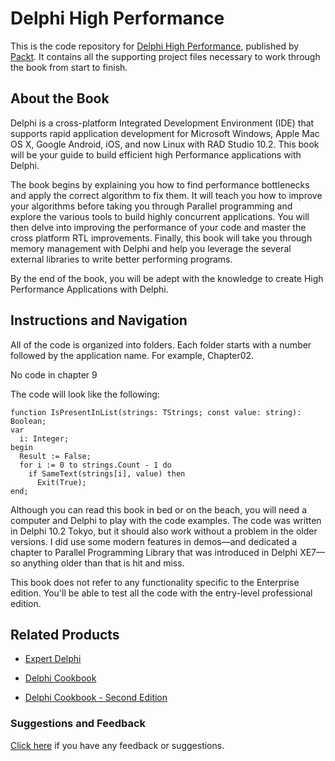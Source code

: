 # Delphi High Performance
This is the code repository for [Delphi High Performance](https://www.packtpub.com/application-development/delphi-high-performance?utm_source=github&utm_medium=repository&utm_campaign=9781788625456), published by [Packt](https://www.packtpub.com/?utm_source=github). It contains all the supporting project files necessary to work through the book from start to finish.
## About the Book
Delphi is a cross-platform Integrated Development Environment (IDE) that supports rapid application development for Microsoft Windows, Apple Mac OS X, Google Android, iOS, and now Linux with RAD Studio 10.2. This book will be your guide to build efficient high Performance applications with Delphi.

The book begins by explaining you how to find performance bottlenecks and apply the correct algorithm to fix them. It will teach you how to improve your algorithms before taking you through Parallel programming and explore the various tools to build highly concurrent applications. You will then delve into improving the performance of your code and master the cross platform RTL improvements. Finally, this book will take you through memory management with Delphi and help you leverage the several external libraries to write better performing programs.

By the end of the book, you will be adept with the knowledge to create High Performance Applications with Delphi.

## Instructions and Navigation
All of the code is organized into folders. Each folder starts with a number followed by the application name. For example, Chapter02.

No code in chapter 9

The code will look like the following:
```
function IsPresentInList(strings: TStrings; const value: string): Boolean;
var
  i: Integer;
begin
  Result := False;
  for i := 0 to strings.Count - 1 do 
    if SameText(strings[i], value) then 
      Exit(True);
end;
```

Although you can read this book in bed or on the beach, you will need a computer and Delphi to play with the code examples. The code was written in Delphi 10.2 Tokyo, but it should also work without a problem in the older versions. I did use some modern features in demos—and dedicated a chapter to Parallel Programming Library that was introduced in Delphi XE7—so anything older than that is hit and miss.

This book does not refer to any functionality specific to the Enterprise edition. You'll be able to test all the code with the entry-level professional edition.

## Related Products
* [Expert Delphi](https://www.packtpub.com/application-development/expert-delphi?utm_source=github&utm_medium=repository&utm_campaign=9781786460165)

* [Delphi Cookbook](https://www.packtpub.com/application-development/delphi-cookbook?utm_source=github&utm_medium=repository&utm_campaign=9781783559589)

* [Delphi Cookbook - Second Edition](https://www.packtpub.com/application-development/delphi-cookbook-second-edition?utm_source=github&utm_medium=repository&utm_campaign=9781785287428)

### Suggestions and Feedback
[Click here](https://docs.google.com/forms/d/e/1FAIpQLSe5qwunkGf6PUvzPirPDtuy1Du5Rlzew23UBp2S-P3wB-GcwQ/viewform) if you have any feedback or suggestions.
